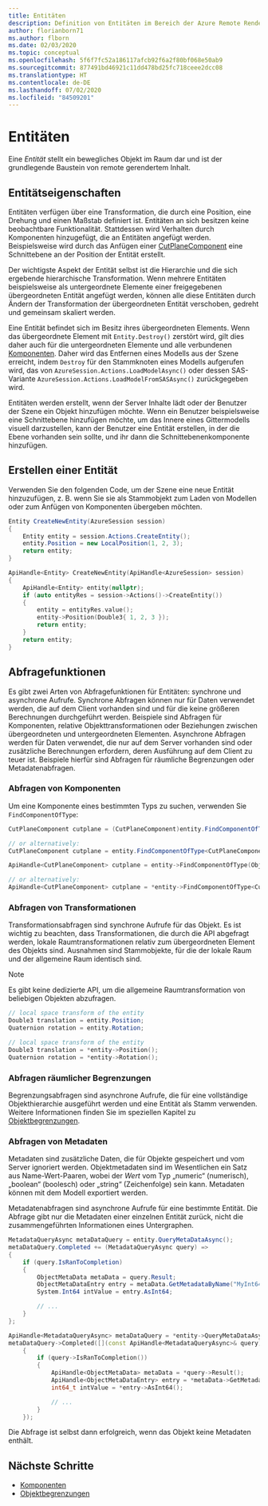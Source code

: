 ```yaml
---
title: Entitäten
description: Definition von Entitäten im Bereich der Azure Remote Rendering-API
author: florianborn71
ms.author: flborn
ms.date: 02/03/2020
ms.topic: conceptual
ms.openlocfilehash: 5f6f7fc52a186117afcb92f6a2f80bf068e50ab9
ms.sourcegitcommit: 877491bd46921c11dd478bd25fc718ceee2dcc08
ms.translationtype: HT
ms.contentlocale: de-DE
ms.lasthandoff: 07/02/2020
ms.locfileid: "84509201"
---
```

# <a name="entities"></a>Entitäten

Eine *Entität* stellt ein bewegliches Objekt im Raum dar und ist der grundlegende Baustein von remote gerendertem Inhalt.

## <a name="entity-properties"></a>Entitätseigenschaften

Entitäten verfügen über eine Transformation, die durch eine Position, eine Drehung und einen Maßstab definiert ist. Entitäten an sich besitzen keine beobachtbare Funktionalität. Stattdessen wird Verhalten durch Komponenten hinzugefügt, die an Entitäten angefügt werden. Beispielsweise wird durch das Anfügen einer [CutPlaneComponent](../overview/features/cut-planes.md) eine Schnittebene an der Position der Entität erstellt.

Der wichtigste Aspekt der Entität selbst ist die Hierarchie und die sich ergebende hierarchische Transformation. Wenn mehrere Entitäten beispielsweise als untergeordnete Elemente einer freigegebenen übergeordneten Entität angefügt werden, können alle diese Entitäten durch Ändern der Transformation der übergeordneten Entität verschoben, gedreht und gemeinsam skaliert werden.

Eine Entität befindet sich im Besitz ihres übergeordneten Elements. Wenn das übergeordnete Element mit `Entity.Destroy()` zerstört wird, gilt dies daher auch für die untergeordneten Elemente und alle verbundenen [Komponenten](components.md). Daher wird das Entfernen eines Modells aus der Szene erreicht, indem `Destroy` für den Stammknoten eines Modells aufgerufen wird, das von `AzureSession.Actions.LoadModelAsync()` oder dessen SAS-Variante `AzureSession.Actions.LoadModelFromSASAsync()` zurückgegeben wird.

Entitäten werden erstellt, wenn der Server Inhalte lädt oder der Benutzer der Szene ein Objekt hinzufügen möchte. Wenn ein Benutzer beispielsweise eine Schnittebene hinzufügen möchte, um das Innere eines Gittermodells visuell darzustellen, kann der Benutzer eine Entität erstellen, in der die Ebene vorhanden sein sollte, und ihr dann die Schnittebenenkomponente hinzufügen.

## <a name="create-an-entity"></a>Erstellen einer Entität

Verwenden Sie den folgenden Code, um der Szene eine neue Entität hinzuzufügen, z. B. wenn Sie sie als Stammobjekt zum Laden von Modellen oder zum Anfügen von Komponenten übergeben möchten.

```cs
Entity CreateNewEntity(AzureSession session)
{
    Entity entity = session.Actions.CreateEntity();
    entity.Position = new LocalPosition(1, 2, 3);
    return entity;
}
```

```cpp
ApiHandle<Entity> CreateNewEntity(ApiHandle<AzureSession> session)
{
    ApiHandle<Entity> entity(nullptr);
    if (auto entityRes = session->Actions()->CreateEntity())
    {
        entity = entityRes.value();
        entity->Position(Double3{ 1, 2, 3 });
        return entity;
    }
    return entity;
}
```

## <a name="query-functions"></a>Abfragefunktionen

Es gibt zwei Arten von Abfragefunktionen für Entitäten: synchrone und asynchrone Aufrufe. Synchrone Abfragen können nur für Daten verwendet werden, die auf dem Client vorhanden sind und für die keine größeren Berechnungen durchgeführt werden. Beispiele sind Abfragen für Komponenten, relative Objekttransformationen oder Beziehungen zwischen übergeordneten und untergeordneten Elementen. Asynchrone Abfragen werden für Daten verwendet, die nur auf dem Server vorhanden sind oder zusätzliche Berechnungen erfordern, deren Ausführung auf dem Client zu teuer ist. Beispiele hierfür sind Abfragen für räumliche Begrenzungen oder Metadatenabfragen.

### <a name="querying-components"></a>Abfragen von Komponenten

Um eine Komponente eines bestimmten Typs zu suchen, verwenden Sie `FindComponentOfType`:

```cs
CutPlaneComponent cutplane = (CutPlaneComponent)entity.FindComponentOfType(ObjectType.CutPlaneComponent);

// or alternatively:
CutPlaneComponent cutplane = entity.FindComponentOfType<CutPlaneComponent>();
```

```cpp
ApiHandle<CutPlaneComponent> cutplane = entity->FindComponentOfType(ObjectType::CutPlaneComponent)->as<CutPlaneComponent>();

// or alternatively:
ApiHandle<CutPlaneComponent> cutplane = *entity->FindComponentOfType<CutPlaneComponent>();
```

### <a name="querying-transforms"></a>Abfragen von Transformationen

Transformationsabfragen sind synchrone Aufrufe für das Objekt. Es ist wichtig zu beachten, dass Transformationen, die durch die API abgefragt werden, lokale Raumtransformationen relativ zum übergeordneten Element des Objekts sind. Ausnahmen sind Stammobjekte, für die der lokale Raum und der allgemeine Raum identisch sind.

> [!NOTE]
> Es gibt keine dedizierte API, um die allgemeine Raumtransformation von beliebigen Objekten abzufragen.

```cs
// local space transform of the entity
Double3 translation = entity.Position;
Quaternion rotation = entity.Rotation;
```

```cpp
// local space transform of the entity
Double3 translation = *entity->Position();
Quaternion rotation = *entity->Rotation();
```


### <a name="querying-spatial-bounds"></a>Abfragen räumlicher Begrenzungen

Begrenzungsabfragen sind asynchrone Aufrufe, die für eine vollständige Objekthierarchie ausgeführt werden und eine Entität als Stamm verwenden. Weitere Informationen finden Sie im speziellen Kapitel zu [Objektbegrenzungen](object-bounds.md).

### <a name="querying-metadata"></a>Abfragen von Metadaten

Metadaten sind zusätzliche Daten, die für Objekte gespeichert und vom Server ignoriert werden. Objektmetadaten sind im Wesentlichen ein Satz aus Name-Wert-Paaren, wobei der _Wert_ vom Typ „numeric“ (numerisch), „boolean“ (boolesch) oder „string“ (Zeichenfolge) sein kann. Metadaten können mit dem Modell exportiert werden.

Metadatenabfragen sind asynchrone Aufrufe für eine bestimmte Entität. Die Abfrage gibt nur die Metadaten einer einzelnen Entität zurück, nicht die zusammengeführten Informationen eines Untergraphen.

```cs
MetadataQueryAsync metaDataQuery = entity.QueryMetaDataAsync();
metaDataQuery.Completed += (MetadataQueryAsync query) =>
{
    if (query.IsRanToCompletion)
    {
        ObjectMetaData metaData = query.Result;
        ObjectMetaDataEntry entry = metaData.GetMetadataByName("MyInt64Value");
        System.Int64 intValue = entry.AsInt64;

        // ...
    }
};
```

```cpp
ApiHandle<MetadataQueryAsync> metaDataQuery = *entity->QueryMetaDataAsync();
metaDataQuery->Completed([](const ApiHandle<MetadataQueryAsync>& query)
    {
        if (query->IsRanToCompletion())
        {
            ApiHandle<ObjectMetaData> metaData = *query->Result();
            ApiHandle<ObjectMetaDataEntry> entry = *metaData->GetMetadataByName("MyInt64Value");
            int64_t intValue = *entry->AsInt64();

            // ...
        }
    });
```

Die Abfrage ist selbst dann erfolgreich, wenn das Objekt keine Metadaten enthält.

## <a name="next-steps"></a>Nächste Schritte

* [Komponenten](components.md)
* [Objektbegrenzungen](object-bounds.md)
